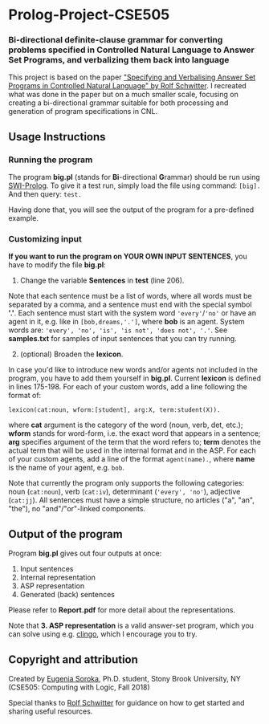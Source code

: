 # Prolog-Project-CSE505
### Bi-directional definite-clause grammar for converting problems specified in Controlled Natural Language to Answer Set Programs, and verbalizing them back into language

This project is based on the paper ["Specifying and Verbalising Answer Set Programs in Controlled Natural Language" by Rolf Schwitter](https://www-cambridge-org.proxy.library.stonybrook.edu/core/journals/theory-and-practice-of-logic-programming/article/specifying-and-verbalising-answer-set-programs-in-controlled-natural-language/F9B6775E7B491C8C6B22194435E22AFB). I recreated what was done in the paper but on a much smaller scale, focusing on creating a bi-directional grammar suitable for both processing and generation of program specifications in CNL.

## Usage Instructions
### Running the program
The program **big.pl** (stands for **Bi**-directional **G**rammar) should be run using [SWI-Prolog](http://www.swi-prolog.org/Download.html). To give it a test run, simply load the file using command: ``` [big]. ``` And then query: ``` test. ```

Having done that, you will see the output of the program for a pre-defined example.

### Customizing input 
**If you want to run the program on YOUR OWN INPUT SENTENCES**, you have to modify the file **big.pl**:
1. Change the variable **Sentences** in **test** (line 206).

Note that each sentence must be a list of words, where all words must be separated by a comma, and a sentence must end with the special symbol **'.'**. Each sentence must start with the system word ```'every'```/```'no'``` or have an agent in it, e.g. like in ```[bob,dreams,'.']```, where **bob** is an agent. System words are: ```'every', 'no', 'is', 'is not', 'does not', '.'```.
See **samples.txt** for samples of input sentences that you can try running.

2. (optional) Broaden the **lexicon**.

In case you'd like to introduce new words and/or agents not included in the program, you have to add them yourself in **big.pl**. Current **lexicon** is defined in lines 175-198. For each of your custom words, add a line following the format of:
```
lexicon(cat:noun, wform:[student], arg:X, term:student(X)).
```
where **cat** argument is the category of the word (noun, verb, det, etc.); **wform** stands for word-form, i.e. the exact word that appears in a sentence; **arg** specifies argument of the term that the word refers to; **term** denotes the actual term that will be used in the internal format and in the ASP. For each of your custom agents, add a line of the format ``` agent(name). ```, where **name** is the name of your agent, e.g. ```bob```.

Note that currently the program only supports the following categories: noun (```cat:noun```), verb (```cat:iv```), determinant (```'every', 'no'```), adjective (```cat:jj```). All sentences must have a simple structure, no articles ("a", "an", "the"), no "and"/"or"-linked components.

## Output of the program
Program **big.pl** gives out four outputs at once:
1. Input sentences
2. Internal representation
3. ASP representation
4. Generated (back) sentences

Please refer to **Report.pdf** for more detail about the representations. 

Note that **3. ASP representation** is a valid answer-set program, which you can solve using e.g. [clingo](https://potassco.org/clingo/run/), which I encourage you to try.


## Copyright and attribution
Created by [Eugenia Soroka](https://github.com/EugeniaSoroka), Ph.D. student, Stony Brook University, NY (CSE505: Computing with Logic, Fall 2018)

Special thanks to [Rolf Schwitter](http://web.science.mq.edu.au/~rolfs/) for guidance on how to get started and sharing useful resources.
